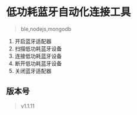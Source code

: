 # 低功耗蓝牙自动化连接工具
> ble,nodejs,mongodb

1. 开启蓝牙适配器
2. 扫描低功耗蓝牙设备
3. 连接低功耗蓝牙设备
4. 断开低功耗蓝牙设备
5. 关闭蓝牙适配器

## 版本号

> v1.1.11